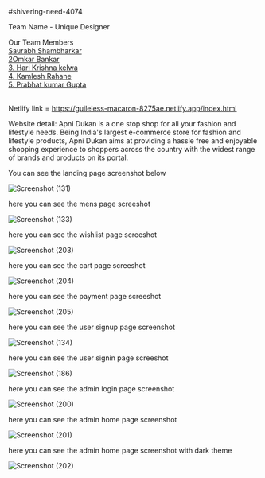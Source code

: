 #shivering-need-4074

Team Name - Unique Designer

Our Team Members
<br>
<a href="Saurabh100kar"> Saurabh Shambharkar </a>
<br>
<a href="omkarb0031">2Omkar Bankar  </a>
<br>
<a href="krishna-4114">3. Hari Krishna kelwa</a>
<br>
<a href="KamleshRahane">4. Kamlesh Rahane</a>
<br>
<a href="prabhatgupta11">5. Prabhat kumar Gupta</a>
<br>
<br>

 
 Netlify link = https://guileless-macaron-8275ae.netlify.app/index.html
 
 
Website detail:
Apni Dukan is a one stop shop for all your fashion and lifestyle needs. Being India's largest e-commerce store for fashion and lifestyle products, Apni Dukan aims at providing a hassle free and enjoyable shopping experience to shoppers across the country with the widest range of brands and products on its portal.

You can see the landing page screenshot below

![Screenshot (131)](https://user-images.githubusercontent.com/101566192/213992192-a39d072d-2e95-4e87-b621-6b4d895d2a09.png)

here you can see the mens page screeshot 

![Screenshot (133)](https://user-images.githubusercontent.com/101566192/213992283-0028e125-0601-473e-85f3-d7c1e8b51c72.png)

here you can see the wishlist page screeshot 

![Screenshot (203)](https://user-images.githubusercontent.com/101566192/213993113-4ab8f7f9-a2b0-4510-95cd-0579235d9f5b.png)


here you can see the cart page screeshot 

![Screenshot (204)](https://user-images.githubusercontent.com/101566192/213993193-530f2005-e2b3-47b9-9ee9-51780e99aa4c.png)

here you can see the payment page screeshot 

![Screenshot (205)](https://user-images.githubusercontent.com/101566192/213993250-85cd8da8-7890-4bbf-8a89-4191d4c68c62.png)

here you can see the user signup page screenshot 

![Screenshot (134)](https://user-images.githubusercontent.com/101566192/213992330-410a526e-8de0-4343-8a8f-037b515d246a.png)

here you can see the user signin page screeshot

![Screenshot (186)](https://user-images.githubusercontent.com/101566192/213992423-83ea872f-0d50-41e1-8e2b-e3a33c023e0e.png)

here you can see the admin login page screenshot

![Screenshot (200)](https://user-images.githubusercontent.com/101566192/213992497-c1137567-b758-4396-a0ab-30534bf11211.png)

here you can see the admin home page screenshot

![Screenshot (201)](https://user-images.githubusercontent.com/101566192/213992565-e4715222-47ae-4359-9fc3-8c7947dd73d8.png)

here you can see the admin home page screenshot with dark theme

![Screenshot (202)](https://user-images.githubusercontent.com/101566192/213992661-d3ac3edb-c42f-4dca-84e4-5d11037acea4.png)









